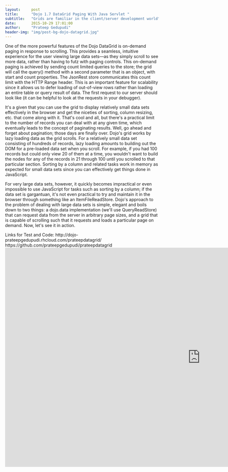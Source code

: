 ```yaml
---
layout:     post
title:      "Dojo 1.7 DataGrid Paging With Java Servlet "
subtitle:   "Grids are familiar in the client/server development world"
date:       2015-10-29 17:01:00
author:     "Prateep Gedupudi"
header-img: "img/post-bg-dojo-datagrid.jpg"
---
```


<p>One of the more powerful features of the Dojo DataGrid is on-demand paging in response to scrolling. This provides a seamless, intuitive experience for the user viewing large data sets—as they simply scroll to see more data, rather than having to futz with paging controls. This on-demand paging is achieved by sending count limited queries to the store; the grid will call the query() method with a second parameter that is an object, with start and count properties. The JsonRest store communicates this count limit with the HTTP Range header. This is an important feature for scalability since it allows us to defer loading of out-of-view rows rather than loading an entire table or query result of data. The first request to our server should look like (it can be helpful to look at the requests in your debugger).</p>

<p> It's a given that you can use the grid to display relatively small data sets effectively in the browser and get the niceties of sorting, column resizing, etc. that come along with it. That's cool and all, but there's a practical limit to the number of records you can deal with at any given time, which eventually leads to the concept of paginating results.
Well, go ahead and forget about pagination; those days are finally over. Dojo's grid works by lazy loading data as the grid scrolls. For a relatively small data set consisting of hundreds of records, lazy loading amounts to building out the DOM for a pre-loaded data set when you scroll. For example, if you had 100 records but could only view 20 of them at a time, you wouldn't want to build the nodes for any of the records in 21 through 100 until you scrolled to that particular section. Sorting by a column and related tasks work in memory as expected for small data sets since you can effectively get things done in JavaScript.</p>

<p>For very large data sets, however, it quickly becomes impractical or even impossible to use JavaScript for tasks such as sorting by a column; if the data set is gargantuan, it's not even practical to try and maintain it in the browser through something like an ItemFileReadStore. Dojo's approach to the problem of dealing with large data sets is simple, elegant and boils down to two things: a dojo.data implementation (we'll use QueryReadStore) that can request data from the server in arbitrary page sizes, and a grid that is capable of scrolling such that it requests and loads a particular page on demand. Now, let's see it in action.</p>
Links for Test and Code: http://dojo-prateepgedupudi.rhcloud.com/prateepdatagrid/  https://github.com/prateepgedupudi/prateepdatagrid

<div class="embed-responsive embed-responsive-16by9">
	<iframe width="1280" height="720" src="https://www.youtube.com/embed/ULxHEedvmZ0" frameborder="0" allowfullscreen></iframe>
</div>
